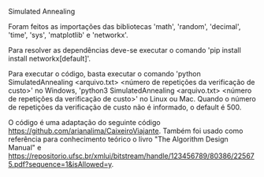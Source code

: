 Simulated Annealing

Foram feitos as importações das bibliotecas 'math', 'random', 'decimal', 'time', 'sys', 'matplotlib' e 'networkx'.

Para resolver as dependências deve-se executar o comando 'pip install install networkx[default]'.

Para executar o código, basta executar o comando 'python SimulatedAnnealing <arquivo.txt> <número de repetições da verificação de custo>' no Windows, 'python3 SimulatedAnnealing <arquivo.txt> <número de repetições da verificação de custo>' no Linux ou Mac. Quando o número de repetições da verificação de custo não é informado, o default é 500.

O código é uma adaptação do seguinte código https://github.com/arianalima/CaixeiroViajante. Também foi usado como referência para conhecimento teórico o livro "The Algorithm Design Manual" e https://repositorio.ufsc.br/xmlui/bitstream/handle/123456789/80386/225675.pdf?sequence=1&isAllowed=y.
